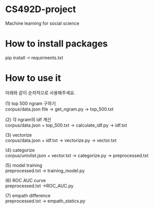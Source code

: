 # CS492D-project
Machine learning for social science

# How to install packages 
pip install -r requirments.txt

# How to use it
아래와 같이 순차적으로 사용해주세요.

(1) top 500 ngram 구하기 <br>
corpus/data.json file 
-> get_ngram.py
-> top_500.txt

(2) 각 ngram의 idf 계산 <br>
corpus/data.json + top_500.txt
-> calculate_idf.py
-> idf.txt

(3) vectorize <br>
corpus/data.json + idf.txt 
-> vectorize.py
-> vector.txt

(4) categorize <br>
corpus/univlist.json + vector.txt
-> categorize.py
-> preprocessed.txt

(5) model training <br>
preprocessed.txt
-> training_model.py

(6) ROC AUC curve <br>
preprocessed.txt
->ROC_AUC.py

(7) empath difference <br>
preprocessed.txt
-> empath_statics.py




